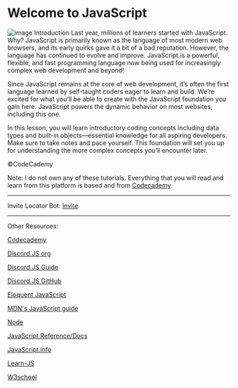 # Welcome to JavaScript
![image](https://cdn.discordapp.com/attachments/720899012680613890/721519037607313459/Free_Courses_to_learn_JavaScript.jpg)
 Introduction
 Last year, millions of learners started with JavaScript. Why? JavaScript is primarily known as the language of most modern web browsers, and its early quirks gave it a bit of a bad reputation. However, the language has continued to evolve and improve. JavaScript is a powerful, flexible, and fast programming language now being used for increasingly complex web development and beyond!

 Since JavaScript remains at the core of web development, it’s often the first language learned by self-taught coders eager to learn and build. We’re excited for what you’ll be able to create with the JavaScript foundation you gain here. JavaScript powers the dynamic behavior on most websites, including this one.

 In this lesson, you will learn introductory coding concepts including data types and built-in objects—essential knowledge for all aspiring developers. Make sure to take notes and pace yourself. This foundation will set you up for understanding the more complex concepts you’ll encounter later.

©CodeCademy

 Note: I do not own any of these tutorials. Everything that you will read and learn from this platform is based and from [Codecademy](https://codecademy.com/).

---

Invite Locator Bot: [Invite](https://discord.com/oauth2/authorize?client_id=723750322631213056&scope=bot&permissions=52224)

---

Other Resources:

 [Codecademy](https://www.codecademy.com/learn/introduction-to-javascript)

 [Discord.JS org](https://discord.js.org/#/)

 [Discord.JS Guide](https://discordjs.guide/)

 [Discord.JS GitHub](https://github.com/discordjs/discord.js/)

 [Eloquent JavaScript](http://eloquentjavascript.net/)

 [MDN's JavaScript guide](https://developer.mozilla.org/en-US/docs/Web/JavaScript/Guide/Introduction)

 [Node](https://nodeschool.io/)

 [JavaScript Reference/Docs](https://developer.mozilla.org/en-US/docs/Web/JavaScript/Reference)

 [JavaScript.info](https://javascript.info/)

 [Learn-JS](https://www.learn-js.org/)
 
 [W3school](https://www.w3schools.com/js/)
